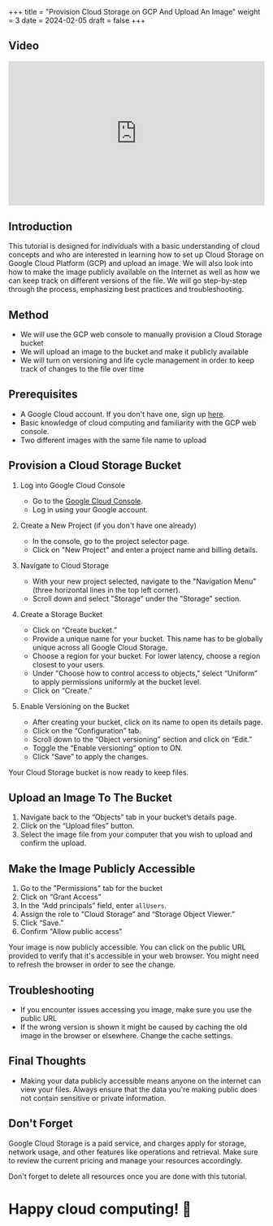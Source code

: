 +++
title = "Provision Cloud Storage on GCP And Upload An Image"
weight = 3
date = 2024-02-05
draft = false
+++

## Video

<div style="padding:56.25% 0 0 0;position:relative;"><iframe src="https://player.vimeo.com/video/910241711?h=8e6ce6c6e0&amp;badge=0&amp;autopause=0&amp;player_id=0&amp;app_id=58479" frameborder="0" allow="autoplay; fullscreen; picture-in-picture" style="position:absolute;top:0;left:0;width:100%;height:100%;" title="GCP Cloud Storage"></iframe></div><script src="https://player.vimeo.com/api/player.js"></script>

## Introduction

This tutorial is designed for individuals with a basic understanding of cloud concepts and who are interested in learning how to set up Cloud Storage on Google Cloud Platform (GCP) and upload an image. We will also look into how to make the image publicly available on the Internet as well as how we can keep track on different versions of the file. We will go step-by-step through the process, emphasizing best practices and troubleshooting.

## Method

- We will use the GCP web console to manually provision a Cloud Storage bucket
- We will upload an image to the bucket and make it publicly available
- We will turn on versioning and life cycle management in order to keep track of changes to the file over time

## Prerequisites

- A Google Cloud account. If you don't have one, sign up [here](https://cloud.google.com/).
- Basic knowledge of cloud computing and familiarity with the GCP web console.
- Two different images with the same file name to upload

## Provision a Cloud Storage Bucket

1. Log into Google Cloud Console
	- Go to the [Google Cloud Console](https://console.cloud.google.com/).
	- Log in using your Google account.

2. Create a New Project (if you don't have one already)
	- In the console, go to the project selector page.
	- Click on "New Project" and enter a project name and billing details.

3. Navigate to Cloud Storage
	- With your new project selected, navigate to the "Navigation Menu" (three horizontal lines in the top left corner).
	- Scroll down and select "Storage" under the "Storage" section.

4. Create a Storage Bucket
	- Click on “Create bucket.”
	- Provide a unique name for your bucket. This name has to be globally unique across all Google Cloud Storage.
	- Choose a region for your bucket. For lower latency, choose a region closest to your users.
	- Under "Choose how to control access to objects," select “Uniform” to apply permissions uniformly at the bucket level.
	- Click on “Create.”

5. Enable Versioning on the Bucket
	- After creating your bucket, click on its name to open its details page.
	- Click on the “Configuration” tab.
	- Scroll down to the “Object versioning” section and click on “Edit.”
	- Toggle the “Enable versioning” option to ON.
	- Click “Save” to apply the changes.

Your Cloud Storage bucket is now ready to keep files.

## Upload an Image To The Bucket

1. Navigate back to the “Objects” tab in your bucket’s details page.
2. Click on the “Upload files” button.
3. Select the image file from your computer that you wish to upload and confirm the upload.

## Make the Image Publicly Accessible

1. Go to the "Permissions" tab for the bucket
2. Click on “Grant Access”
3. In the “Add principals” field, enter `allUsers`.
4. Assign the role to “Cloud Storage” and “Storage Object Viewer.”
5. Click “Save.”
6. Confirm "Allow public access"

Your image is now publicly accessible. You can click on the public URL provided to verify that it's accessible in your web browser. You might need to refresh the browser in order to see the change.

## Troubleshooting

- If you encounter issues accessing you image, make sure you use the public URL
- If the wrong version is shown it might be caused by caching the old image in the browser or elsewhere. Change the cache settings.
## Final Thoughts

- Making your data publicly accessible means anyone on the internet can view your files. Always ensure that the data you're making public does not contain sensitive or private information.

## Don't Forget

Google Cloud Storage is a paid service, and charges apply for storage, network usage, and other features like operations and retrieval. Make sure to review the current pricing and manage your resources accordingly.

Don't forget to delete all resources once you are done with this tutorial.

# Happy cloud computing! 🚀